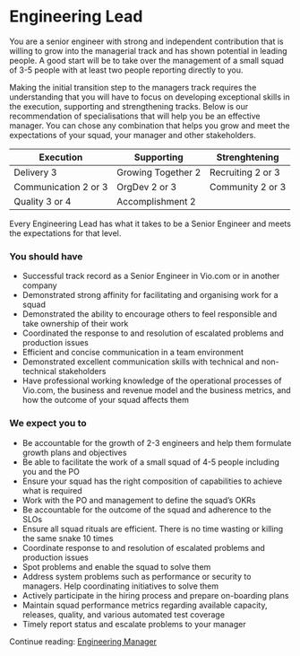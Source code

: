 # Engineering Lead

You are a senior engineer with strong and independent contribution that is willing to grow into the managerial track and has shown potential in leading people. A good start will be to take over the management of a small squad of 3-5 people with at least two people reporting directly to you.

Making the initial transition step to the managers track requires the understanding that you will have to focus on developing exceptional skills in the execution, supporting and strengthening tracks. Below is our recommendation of specialisations that will help you be an effective manager. You can chose any combination that helps you grow and meet the expectations of your squad, your manager and other stakeholders.

| Execution | Supporting | Strenghtening |
| --- | --- | --- |
| Delivery 3 | Growing Together 2 | Recruiting 2 or 3 |
| Communication 2 or 3 | OrgDev 2 or 3 | Community 2 or 3 |
| Quality 3 or 4 | Accomplishment 2 | |

Every Engineering Lead has what it takes to be a Senior Engineer and meets the expectations for that level.

### You should have

- Successful track record as a Senior Engineer in Vio.com or in another company
- Demonstrated strong affinity for facilitating and organising work for a squad
- Demonstrated the ability to encourage others to feel responsible and take ownership of their work
- Coordinated the response to and resolution of escalated problems and production issues
- Efficient and concise communication in a team environment
- Demonstrated excellent communication skills with technical and non-technical stakeholders
- Have professional working knowledge of the operational processes of Vio.com, the business and revenue model and the business metrics, and how the outcome of your squad affects them

### We expect you to

- Be accountable for the growth of 2-3 engineers and help them formulate growth plans and objectives
- Be able to facilitate the work of a small squad of 4-5 people including you and the PO
- Ensure your squad has the right composition of capabilities to achieve what is required
- Work with the PO and management to define the squad’s OKRs
- Be accountable for the outcome of the squad and adherence to the SLOs
- Ensure all squad rituals are efficient. There is no time wasting or killing the same snake 10 times
- Coordinate response to and resolution of escalated problems and production issues
- Spot problems and enable the squad to solve them
- Address system problems such as performance or security to managers. Help coordinating initiatives to solve them
- Actively participate in the hiring process and prepare on-boarding plans
- Maintain squad performance metrics regarding available capacity, releases, quality, and various automated test coverage
- Timely report status and escalate problems to your manager

Continue reading: [Engineering Manager](engineering_manager.md)
